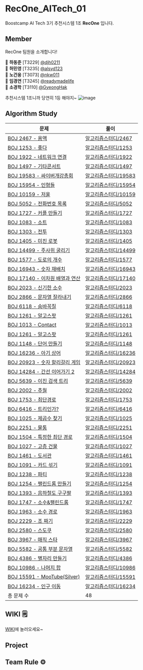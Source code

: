 # RecOne_AITech_01

<!-- 부스트캠프 AI Tech RecSys level1 01조 RecOne 공용 레포지토리 -->

Boostcamp AI Tech 3기 추천시스템 1조 **RecOne** 입니다.

<!-- ![image](https://user-images.githubusercontent.com/43198553/99027417-84f43200-25b0-11eb-9ed6-e732acf4fb48.png) -->

## Member

RecOne 팀원을 소개합니다!

🐯 **하동준** [T3229] [@djh0211](https://github.com/djh0211) <br/>
🐉 **허민영** [T3235] [@alsyd123](https://github.com/alsyd123) <br/>
🐯 **노건웅** [T3073] [@nkw011 ](https://github.com/nkw011) <br/>
🐷 **임경연** [T3245] [@readymadelife](https://github.com/readymadelife) <br/>
🐷 **소경학** [T3110] [@GyeongHak](https://github.com/GyeongHak) <br/>

추천시스템 1조니까 당연히 1등 해야지~ ![image](https://user-images.githubusercontent.com/77885587/150486470-adaa22bf-d8b2-4e49-b862-16f7a6d5cbf0.png)

<!-- <p align="center"><img src="https://octodex.github.com/images/steroidtocat.png" width="30%"></p> -->

## Algorithm Study

| 문제                                                                | 풀이                                                                                                                                                |
| ------------------------------------------------------------------- | --------------------------------------------------------------------------------------------------------------------------------------------------- |
| [BOJ 2467 - 용액](https://www.acmicpc.net/problem/2467)             | [알고리즘스터디/2467](https://github.com/djh0211/RecOne_AITech_01/tree/main/%EC%95%8C%EA%B3%A0%EB%A6%AC%EC%A6%98%EC%8A%A4%ED%84%B0%EB%94%94/2467)   |
| [BOJ 1253 - 좋다](https://www.acmicpc.net/problem/1253)             | [알고리즘스터디/1253](https://github.com/djh0211/RecOne_AITech_01/tree/main/%EC%95%8C%EA%B3%A0%EB%A6%AC%EC%A6%98%EC%8A%A4%ED%84%B0%EB%94%94/1253)   |
| [BOJ 1922 - 네트워크 연결](https://www.acmicpc.net/problem/1922)    | [알고리즘스터디/1922](https://github.com/djh0211/RecOne_AITech_01/tree/main/%EC%95%8C%EA%B3%A0%EB%A6%AC%EC%A6%98%EC%8A%A4%ED%84%B0%EB%94%94/1922)   |
| [BOJ 1497 - 기타콘서트](https://www.acmicpc.net/problem/1497)       | [알고리즘스터디/1497](https://github.com/djh0211/RecOne_AITech_01/tree/main/%EC%95%8C%EA%B3%A0%EB%A6%AC%EC%A6%98%EC%8A%A4%ED%84%B0%EB%94%94/1497)   |
| [BOJ 19583 - 싸이버개강총회](https://www.acmicpc.net/problem/19583) | [알고리즘스터디/19583](https://github.com/djh0211/RecOne_AITech_01/tree/main/%EC%95%8C%EA%B3%A0%EB%A6%AC%EC%A6%98%EC%8A%A4%ED%84%B0%EB%94%94/19583) |
| [BOJ 15954 - 인형들](https://www.acmicpc.net/problem/15954)         | [알고리즘스터디/15954](https://github.com/djh0211/RecOne_AITech_01/tree/main/%EC%95%8C%EA%B3%A0%EB%A6%AC%EC%A6%98%EC%8A%A4%ED%84%B0%EB%94%94/15954) |
| [BOJ 10159 - 저울](https://www.acmicpc.net/problem/10159)           | [알고리즘스터디/10159](https://github.com/djh0211/RecOne_AITech_01/tree/main/%EC%95%8C%EA%B3%A0%EB%A6%AC%EC%A6%98%EC%8A%A4%ED%84%B0%EB%94%94/10159) |
| [BOJ 5052 - 전화번호 목록](https://www.acmicpc.net/problem/5052)    | [알고리즘스터디/5052](https://github.com/djh0211/RecOne_AITech_01/tree/main/%EC%95%8C%EA%B3%A0%EB%A6%AC%EC%A6%98%EC%8A%A4%ED%84%B0%EB%94%94/5052)   |
| [BOJ 1727 - 커플 만들기](https://www.acmicpc.net/problem/1727)      | [알고리즘스터디/1727](https://github.com/djh0211/RecOne_AITech_01/tree/main/%EC%95%8C%EA%B3%A0%EB%A6%AC%EC%A6%98%EC%8A%A4%ED%84%B0%EB%94%94/1727)   |
| [BOJ 1083 - 소트](https://www.acmicpc.net/problem/1083)             | [알고리즘스터디/1083](https://github.com/djh0211/RecOne_AITech_01/tree/main/%EC%95%8C%EA%B3%A0%EB%A6%AC%EC%A6%98%EC%8A%A4%ED%84%B0%EB%94%94/1083)   |
| [BOJ 1303 - 전투](https://www.acmicpc.net/problem/1303)             | [알고리즘스터디/1303](https://github.com/djh0211/RecOne_AITech_01/tree/main/%EC%95%8C%EA%B3%A0%EB%A6%AC%EC%A6%98%EC%8A%A4%ED%84%B0%EB%94%94/1303)   |
| [BOJ 1405 - 미친 로봇](https://www.acmicpc.net/problem/1405)             | [알고리즘스터디/1405](https://github.com/djh0211/RecOne_AITech_01/tree/main/%EC%95%8C%EA%B3%A0%EB%A6%AC%EC%A6%98%EC%8A%A4%ED%84%B0%EB%94%94/1405)   |
| [BOJ 14499 - 주사위 굴리기](https://www.acmicpc.net/problem/14499)             | [알고리즘스터디/14499](https://github.com/djh0211/RecOne_AITech_01/tree/main/%EC%95%8C%EA%B3%A0%EB%A6%AC%EC%A6%98%EC%8A%A4%ED%84%B0%EB%94%94/14499)   |
| [BOJ 1577 - 도로의 개수](https://www.acmicpc.net/problem/1577)             | [알고리즘스터디/1577](https://github.com/djh0211/RecOne_AITech_01/tree/main/%EC%95%8C%EA%B3%A0%EB%A6%AC%EC%A6%98%EC%8A%A4%ED%84%B0%EB%94%94/1577)   |
| [BOJ 16943 - 숫자 재배치](https://www.acmicpc.net/problem/16943)             | [알고리즘스터디/16943](https://github.com/djh0211/RecOne_AITech_01/tree/main/%EC%95%8C%EA%B3%A0%EB%A6%AC%EC%A6%98%EC%8A%A4%ED%84%B0%EB%94%94/16943)   |
| [BOJ 17140 - 이차원 배열과 연산](https://www.acmicpc.net/problem/17140)             | [알고리즘스터디/17140](https://github.com/djh0211/RecOne_AITech_01/tree/main/%EC%95%8C%EA%B3%A0%EB%A6%AC%EC%A6%98%EC%8A%A4%ED%84%B0%EB%94%94/17140)   |
| [BOJ 2023 - 신기한 소수](https://www.acmicpc.net/problem/2023)             | [알고리즘스터디/2023](https://github.com/djh0211/RecOne_AITech_01/tree/main/%EC%95%8C%EA%B3%A0%EB%A6%AC%EC%A6%98%EC%8A%A4%ED%84%B0%EB%94%94/2023)   |
| [BOJ 2866 - 문자열 잘라내기](https://www.acmicpc.net/problem/2866)             | [알고리즘스터디/2866](https://github.com/djh0211/RecOne_AITech_01/tree/main/%EC%95%8C%EA%B3%A0%EB%A6%AC%EC%A6%98%EC%8A%A4%ED%84%B0%EB%94%94/2866)   |
| [BOJ 6118 - 숨바꼭질](https://www.acmicpc.net/problem/6118)             | [알고리즘스터디/6118](https://github.com/djh0211/RecOne_AITech_01/tree/main/%EC%95%8C%EA%B3%A0%EB%A6%AC%EC%A6%98%EC%8A%A4%ED%84%B0%EB%94%94/6118)   |
| [BOJ 1261 - 알고스팟](https://www.acmicpc.net/problem/1261)             | [알고리즘스터디/1261](https://github.com/djh0211/RecOne_AITech_01/tree/main/%EC%95%8C%EA%B3%A0%EB%A6%AC%EC%A6%98%EC%8A%A4%ED%84%B0%EB%94%94/1261)   |
| [BOJ 1013 - Contact](https://www.acmicpc.net/problem/1013)             | [알고리즘스터디/1013](https://github.com/djh0211/RecOne_AITech_01/tree/main/%EC%95%8C%EA%B3%A0%EB%A6%AC%EC%A6%98%EC%8A%A4%ED%84%B0%EB%94%94/1013)   |
| [BOJ 1261 - 알고스팟](https://www.acmicpc.net/problem/1261)             | [알고리즘스터디/1261](https://github.com/djh0211/RecOne_AITech_01/tree/main/%EC%95%8C%EA%B3%A0%EB%A6%AC%EC%A6%98%EC%8A%A4%ED%84%B0%EB%94%94/1261)   |
| [BOJ 1148 - 단어 만들기](https://www.acmicpc.net/problem/1148)             | [알고리즘스터디/1148](https://github.com/djh0211/RecOne_AITech_01/tree/main/%EC%95%8C%EA%B3%A0%EB%A6%AC%EC%A6%98%EC%8A%A4%ED%84%B0%EB%94%94/1148)   |
| [BOJ 16236 - 아기 상어](https://www.acmicpc.net/problem/16236)             | [알고리즘스터디/16236](https://github.com/djh0211/RecOne_AITech_01/tree/main/%EC%95%8C%EA%B3%A0%EB%A6%AC%EC%A6%98%EC%8A%A4%ED%84%B0%EB%94%94/16236)   |
| [BOJ 20923 - 숫자 할리갈리 게임](https://www.acmicpc.net/problem/20923)             | [알고리즘스터디/20923](https://github.com/djh0211/RecOne_AITech_01/tree/main/%EC%95%8C%EA%B3%A0%EB%A6%AC%EC%A6%98%EC%8A%A4%ED%84%B0%EB%94%94/20923)   |
| [BOJ 14284 - 간선 이어가기 2](https://www.acmicpc.net/problem/14284)             | [알고리즘스터디/14284](https://github.com/djh0211/RecOne_AITech_01/tree/main/%EC%95%8C%EA%B3%A0%EB%A6%AC%EC%A6%98%EC%8A%A4%ED%84%B0%EB%94%94/14284)   |
| [BOJ 5639 - 이진 검색 트리](https://www.acmicpc.net/problem/5639)             | [알고리즘스터디/5639](https://github.com/djh0211/RecOne_AITech_01/tree/main/%EC%95%8C%EA%B3%A0%EB%A6%AC%EC%A6%98%EC%8A%A4%ED%84%B0%EB%94%94/5639)   |
| [BOJ 2002 - 추월](https://www.acmicpc.net/problem/2002)             | [알고리즘스터디/2002](https://github.com/djh0211/RecOne_AITech_01/tree/main/%EC%95%8C%EA%B3%A0%EB%A6%AC%EC%A6%98%EC%8A%A4%ED%84%B0%EB%94%94/2002)   |
| [BOJ 1753 - 최단경로](https://www.acmicpc.net/problem/1753)             | [알고리즘스터디/1753](https://github.com/djh0211/RecOne_AITech_01/tree/main/%EC%95%8C%EA%B3%A0%EB%A6%AC%EC%A6%98%EC%8A%A4%ED%84%B0%EB%94%94/1753)   |
| [BOJ 6416 - 트리인가?](https://www.acmicpc.net/problem/6416)             | [알고리즘스터디/6416](https://github.com/djh0211/RecOne_AITech_01/tree/main/%EC%95%8C%EA%B3%A0%EB%A6%AC%EC%A6%98%EC%8A%A4%ED%84%B0%EB%94%94/6416)   |
| [BOJ 1025 - 제곱수 찾기](https://www.acmicpc.net/problem/1025)             | [알고리즘스터디/1025](https://github.com/djh0211/RecOne_AITech_01/tree/main/%EC%95%8C%EA%B3%A0%EB%A6%AC%EC%A6%98%EC%8A%A4%ED%84%B0%EB%94%94/1025)   |
| [BOJ 2251 - 물통](https://www.acmicpc.net/problem/2251)             | [알고리즘스터디/2251](https://github.com/djh0211/RecOne_AITech_01/tree/main/%EC%95%8C%EA%B3%A0%EB%A6%AC%EC%A6%98%EC%8A%A4%ED%84%B0%EB%94%94/2251)   |
| [BOJ 1504 - 특정한 최단 경로](https://www.acmicpc.net/problem/1504)             | [알고리즘스터디/1504](https://github.com/djh0211/RecOne_AITech_01/tree/main/%EC%95%8C%EA%B3%A0%EB%A6%AC%EC%A6%98%EC%8A%A4%ED%84%B0%EB%94%94/1504)   |
| [BOJ 1027 - 고층 건물](https://www.acmicpc.net/problem/1027)             | [알고리즘스터디/1027](https://github.com/djh0211/RecOne_AITech_01/tree/main/%EC%95%8C%EA%B3%A0%EB%A6%AC%EC%A6%98%EC%8A%A4%ED%84%B0%EB%94%94/1027)   |
| [BOJ 1461 - 도서관](https://www.acmicpc.net/problem/1461)             | [알고리즘스터디/1461](https://github.com/djh0211/RecOne_AITech_01/tree/main/%EC%95%8C%EA%B3%A0%EB%A6%AC%EC%A6%98%EC%8A%A4%ED%84%B0%EB%94%94/1461)   |
| [BOJ 1091 - 카드 섞기](https://www.acmicpc.net/problem/1091)             | [알고리즘스터디/1091](https://github.com/djh0211/RecOne_AITech_01/tree/main/%EC%95%8C%EA%B3%A0%EB%A6%AC%EC%A6%98%EC%8A%A4%ED%84%B0%EB%94%94/1091)   |
| [BOJ 1238 - 파티](https://www.acmicpc.net/problem/1238)             | [알고리즘스터디/1238](https://github.com/djh0211/RecOne_AITech_01/tree/main/%EC%95%8C%EA%B3%A0%EB%A6%AC%EC%A6%98%EC%8A%A4%ED%84%B0%EB%94%94/1238)   |
| [BOJ 1254 - 팰린드롬 만들기](https://www.acmicpc.net/problem/1254)             | [알고리즘스터디/1254](https://github.com/djh0211/RecOne_AITech_01/tree/main/%EC%95%8C%EA%B3%A0%EB%A6%AC%EC%A6%98%EC%8A%A4%ED%84%B0%EB%94%94/1254)   |
| [BOJ 1393 - 음하철도 구구팔](https://www.acmicpc.net/problem/1393)             | [알고리즘스터디/1393](https://github.com/djh0211/RecOne_AITech_01/tree/main/%EC%95%8C%EA%B3%A0%EB%A6%AC%EC%A6%98%EC%8A%A4%ED%84%B0%EB%94%94/1393)   |
| [BOJ 1747 - 소수&팰린드롬](https://www.acmicpc.net/problem/1747)             | [알고리즘스터디/1747](https://github.com/djh0211/RecOne_AITech_01/tree/main/%EC%95%8C%EA%B3%A0%EB%A6%AC%EC%A6%98%EC%8A%A4%ED%84%B0%EB%94%94/1747)   |
| [BOJ 1963 - 소수 경로](https://www.acmicpc.net/problem/1963)             | [알고리즘스터디/1963](https://github.com/djh0211/RecOne_AITech_01/tree/main/%EC%95%8C%EA%B3%A0%EB%A6%AC%EC%A6%98%EC%8A%A4%ED%84%B0%EB%94%94/1963)   |
| [BOJ 2229 - 조 짜기](https://www.acmicpc.net/problem/2229)             | [알고리즘스터디/2229](https://github.com/djh0211/RecOne_AITech_01/tree/main/%EC%95%8C%EA%B3%A0%EB%A6%AC%EC%A6%98%EC%8A%A4%ED%84%B0%EB%94%94/2229)   |
| [BOJ 2580 - 스도쿠](https://www.acmicpc.net/problem/2580)             | [알고리즘스터디/2580](https://github.com/djh0211/RecOne_AITech_01/tree/main/%EC%95%8C%EA%B3%A0%EB%A6%AC%EC%A6%98%EC%8A%A4%ED%84%B0%EB%94%94/2580)   |
| [BOJ 3967 - 매직 스타](https://www.acmicpc.net/problem/3967)             | [알고리즘스터디/3967](https://github.com/djh0211/RecOne_AITech_01/tree/main/%EC%95%8C%EA%B3%A0%EB%A6%AC%EC%A6%98%EC%8A%A4%ED%84%B0%EB%94%94/3967)   |
| [BOJ 5582 - 공통 부분 문자열](https://www.acmicpc.net/problem/5582)             | [알고리즘스터디/5582](https://github.com/djh0211/RecOne_AITech_01/tree/main/%EC%95%8C%EA%B3%A0%EB%A6%AC%EC%A6%98%EC%8A%A4%ED%84%B0%EB%94%94/5582)   |
| [BOJ 4386 - 별자리 만들기](https://www.acmicpc.net/problem/4386)             | [알고리즘스터디/4386](https://github.com/djh0211/RecOne_AITech_01/tree/main/%EC%95%8C%EA%B3%A0%EB%A6%AC%EC%A6%98%EC%8A%A4%ED%84%B0%EB%94%94/4386)   |
| [BOJ 10986 - 나머지 합](https://www.acmicpc.net/problem/10986)             | [알고리즘스터디/10986](https://github.com/djh0211/RecOne_AITech_01/tree/main/%EC%95%8C%EA%B3%A0%EB%A6%AC%EC%A6%98%EC%8A%A4%ED%84%B0%EB%94%94/10986)   |
| [BOJ 15591 - MooTube(Silver)](https://www.acmicpc.net/problem/15591)             | [알고리즘스터디/15591](https://github.com/djh0211/RecOne_AITech_01/tree/main/%EC%95%8C%EA%B3%A0%EB%A6%AC%EC%A6%98%EC%8A%A4%ED%84%B0%EB%94%94/15591)   |
| [BOJ 16234 - 인구 이동](https://www.acmicpc.net/problem/16234)             | [알고리즘스터디/16234](https://github.com/djh0211/RecOne_AITech_01/tree/main/%EC%95%8C%EA%B3%A0%EB%A6%AC%EC%A6%98%EC%8A%A4%ED%84%B0%EB%94%94/16234)   |
|총 문제 수| 48|

## WIKI 🗒

[WIKI](https://github.com/djh0211/RecOne_AITech_01/wiki)에 놀러오세요~

## Project

<!-- - [project backlogs](https://docs.google.com/spreadsheets/d/1EuBIlPTZk7xBFAkUquUIizwFApHUo1B9y8EUyKeIBO4/edit?usp=sharing)
- ERD
![issueTracker_ERD](https://user-images.githubusercontent.com/60081031/97946876-f7099180-1dce-11eb-8e95-198a975ba1a9.PNG)
​ -->

## Team Rule ⚙️

<!-- - [Ground Rules](https://github.com/boostcamp-2020/IssueTracker-10/wiki/01.-Ground-Rules)
- [Issue Template](https://github.com/boostcamp-2020/IssueTracker-10/wiki/05.-Issue-Template)
- [PR Template](https://github.com/boostcamp-2020/IssueTracker-10/wiki/02.-PR-Template)
- [Commit Template](https://github.com/boostcamp-2020/IssueTracker-10/wiki/03.-Commit-Template)
- [Git Flows & Branch Naming Convention](https://github.com/boostcamp-2020/IssueTracker-10/wiki/04.-Git-Flows-&-Branch-Naming-Convention)
   -->
